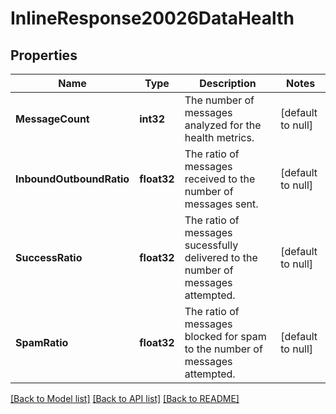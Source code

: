 # InlineResponse20026DataHealth

## Properties
Name | Type | Description | Notes
------------ | ------------- | ------------- | -------------
**MessageCount** | **int32** | The number of messages analyzed for the health metrics. | [default to null]
**InboundOutboundRatio** | **float32** | The ratio of messages received to the number of messages sent. | [default to null]
**SuccessRatio** | **float32** | The ratio of messages sucessfully delivered to the number of messages attempted. | [default to null]
**SpamRatio** | **float32** | The ratio of messages blocked for spam to the number of messages attempted. | [default to null]

[[Back to Model list]](../README.md#documentation-for-models) [[Back to API list]](../README.md#documentation-for-api-endpoints) [[Back to README]](../README.md)

